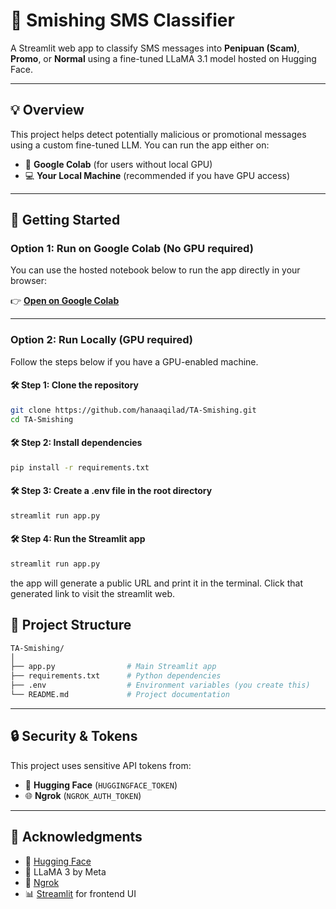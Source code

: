 # 📱 Smishing SMS Classifier

A Streamlit web app to classify SMS messages into **Penipuan (Scam)**, **Promo**, or **Normal** using a fine-tuned LLaMA 3.1 model hosted on Hugging Face.

---

## 💡 Overview

This project helps detect potentially malicious or promotional messages using a custom fine-tuned LLM. You can run the app either on:

- 🧠 **Google Colab** (for users without local GPU)
- 💻 **Your Local Machine** (recommended if you have GPU access)

---

## 🚀 Getting Started

### Option 1: Run on Google Colab (No GPU required)

You can use the hosted notebook below to run the app directly in your browser:

👉 **[Open on Google Colab](https://colab.research.google.com/drive/1Q_KB1KJ0CvFDX3eWp4S8NyP4XEdZKHKL?usp=sharing)**

---

### Option 2: Run Locally (GPU required)

Follow the steps below if you have a GPU-enabled machine.

#### 🛠 Step 1: Clone the repository

```bash
git clone https://github.com/hanaaqilad/TA-Smishing.git
cd TA-Smishing
```

#### 🛠 Step 2: Install dependencies
```bash
pip install -r requirements.txt
```

#### 🛠 Step 3: Create a .env file in the root directory
```bash
streamlit run app.py
```

#### 🛠 Step 4: Run the Streamlit app
```bash
streamlit run app.py
```

the app will generate a public URL and print it in the terminal. Click that generated link to visit the streamlit web.


## 📂 Project Structure

```bash
TA-Smishing/
│
├── app.py                # Main Streamlit app
├── requirements.txt      # Python dependencies
├── .env                  # Environment variables (you create this)
└── README.md             # Project documentation
```

---

## 🔒 Security & Tokens

This project uses sensitive API tokens from:

- 🔐 **Hugging Face** (`HUGGINGFACE_TOKEN`)
- 🌐 **Ngrok** (`NGROK_AUTH_TOKEN`)

---

## 🙌 Acknowledgments

- 🤗 [Hugging Face](https://huggingface.co/)
- 🦙 LLaMA 3 by Meta
- 🔗 [Ngrok](https://ngrok.com/)
- 📊 [Streamlit](https://streamlit.io/) for frontend UI
